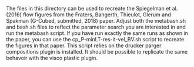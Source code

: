 The files in this directory can be used to recreate the Spiegelman et al. (2016) flow figures from the Fraters, Bangerth, Thieulot, Glerum and Spakman (G-Cubed, submitted, 2018) paper. Adjust both the metabash.sh and bash.sh files to reflect the parameter search you are interested in and run the metabash script. If you have run exactly the same runs as shown in the paper, you can use the cp_P-minLT-res-it-vel_BV.sh script to recreate the figures in that paper. This script relies on the drucker parger compositions plugin is installed. It should be possible to replicate the same behavoir with the visco plastic plugin. 
